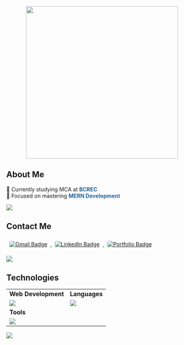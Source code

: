 <div style="text-align: center;">
  <img width="400" src="https://readme-typing-svg.herokuapp.com?font=JetBrains+Mono&weight=600&size=30&duration=3000&color=1F669D&width=535&lines=Hi+There!+👋;+I'm+Mainak+Chakraborty!"/>
</div>

## About Me
<p style="font-size:14px;">
  🔭 Currently studying MCA at <strong style="color: #1F669D;">BCREC</strong> <br>
  🌱 Focused on mastering <strong style="color: #1F669D;">MERN Development</strong>
</p>
<p><img src='https://capsule-render.vercel.app/api?type=rect&color=gradient&height=2.5'/></p>

## Contact Me
<a href="mailto:deepchakraboarty@gmail.com">
  <img 
    src="https://img.shields.io/badge/Gmail-333333?style=for-the-badge&logo=gmail&logoColor=red" 
    alt="Gmail Badge" 
    style="margin: 8px; border-radius: 4px;">
</a>
<a href="https://www.linkedin.com/in/mainak-chakraborty-durgapur/" target="_blank">
  <img 
    src="https://img.shields.io/badge/LinkedIn-0077B5?style=for-the-badge&logo=linkedin&logoColor=white" 
    alt="LinkedIn Badge" 
    style="margin: 8px; border-radius: 4px;">
</a>
<a href="https://mainakchakraborty.netlify.app/" target="_blank">
  <img 
    src="https://img.shields.io/badge/Portfolio-FF5722?style=for-the-badge&logo=todoist&logoColor=white" 
    alt="Portfolio Badge" 
    style="margin: 8px; border-radius: 4px;">
</a>

<p><img src='https://capsule-render.vercel.app/api?type=rect&color=gradient&height=2.5'/></p>

## Technologies

<table>
  <tr>
    <td><strong>Web Development</strong></td>
    <td><strong>Languages</strong></td>
  </tr>
  <tr>
    <td><img src="https://skillicons.dev/icons?i=html,css,js,react,tailwind"></td>
    <td><img src="https://skillicons.dev/icons?i=java,python&theme=dark"></td>
  </tr>
  <tr>
    <td><strong>Tools</strong></td>
  </tr>
  <tr>
    <td><img src="https://skillicons.dev/icons?i=git,vscode,github&theme=dark"></td>
  </tr>
</table>
<p><img src='https://capsule-render.vercel.app/api?type=rect&color=gradient&height=2.5'/></p>
